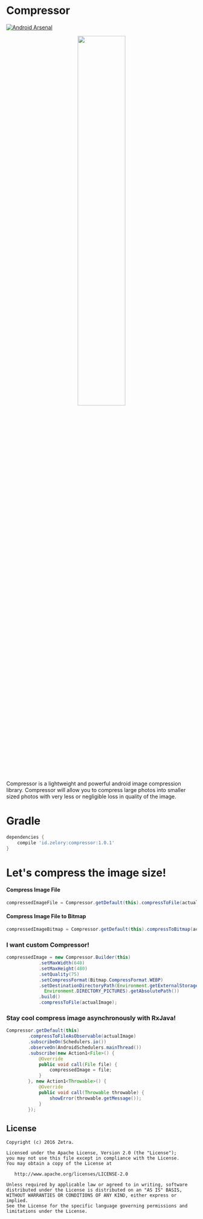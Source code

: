 Compressor
======
[![Android Arsenal](https://img.shields.io/badge/Android%20Arsenal-Compressor-blue.svg?style=flat)](http://android-arsenal.com/details/1/3758)
<p align="center"><img src="https://raw.githubusercontent.com/zetbaitsu/Compressor/master/ss.png" width="50%" /></p>
Compressor is a lightweight and powerful android image compression library. Compressor will allow you to compress large photos into smaller sized photos with very less or negligible loss in quality of the image.

# Gradle
```groovy
dependencies {
    compile 'id.zelory:compressor:1.0.1'
}
```
# Let's compress the image size!
#### Compress Image File
```java
compressedImageFile = Compressor.getDefault(this).compressToFile(actualImageFile);
```
#### Compress Image File to Bitmap
```java
compressedImageBitmap = Compressor.getDefault(this).compressToBitmap(actualImageFile);
```
### I want custom Compressor!
```java
compressedImage = new Compressor.Builder(this)
            .setMaxWidth(640)
            .setMaxHeight(480)
            .setQuality(75)
            .setCompressFormat(Bitmap.CompressFormat.WEBP)
            .setDestinationDirectoryPath(Environment.getExternalStoragePublicDirectory(
              Environment.DIRECTORY_PICTURES).getAbsolutePath())
            .build()
            .compressToFile(actualImage);
```
### Stay cool compress image asynchronously with RxJava!
```java
Compressor.getDefault(this)
        .compressToFileAsObservable(actualImage)
        .subscribeOn(Schedulers.io())
        .observeOn(AndroidSchedulers.mainThread())
        .subscribe(new Action1<File>() {
            @Override
            public void call(File file) {
                compressedImage = file;
            }
        }, new Action1<Throwable>() {
            @Override
            public void call(Throwable throwable) {
                showError(throwable.getMessage());
            }
        });
```

License
-------
    Copyright (c) 2016 Zetra.
    
    Licensed under the Apache License, Version 2.0 (the "License");
    you may not use this file except in compliance with the License.
    You may obtain a copy of the License at

       http://www.apache.org/licenses/LICENSE-2.0

    Unless required by applicable law or agreed to in writing, software
    distributed under the License is distributed on an "AS IS" BASIS,
    WITHOUT WARRANTIES OR CONDITIONS OF ANY KIND, either express or implied.
    See the License for the specific language governing permissions and
    limitations under the License.
